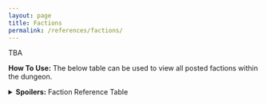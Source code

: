 ```yaml
---
layout: page
title: Factions
permalink: /references/factions/
---
```


TBA

**How To Use:** The below table can be used to view all posted factions within the dungeon.

<details><summary><b>Spoilers:</b> Faction Reference Table</summary>
&nbsp;

| Faction ID | Faction | Description | Post |
|:--------| :--- | :--- | :--- |
| - | - | - | - |

</details>
&nbsp;
